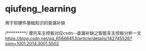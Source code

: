 # qiufeng_learning
用于软硬件基础知识的查漏补缺

/*********/
摩托车主控板对应csdn--查漏补缺之智能车主控板分析一文
https://blog.csdn.net/qq_65666453/article/details/142745526?spm=1001.2014.3001.5502
